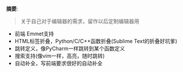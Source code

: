 
__摘要__:

> 关于自己对于编辑器的需求，留作以后定制编辑器用


<!--more-->

+ 前端 Emmet支持
+ HTML标签折叠，Python/C/C++函数折叠(Sublime Text的折叠好坑爹)
+ 跳转定义，像PyCharm一样跳转到某个函数定义
+ 搜索支持(像vim一样，高亮，随时跳转)
+ 自动补全，写前端要求很好的自动补全
